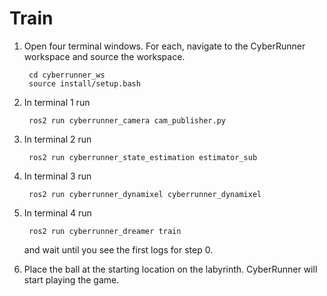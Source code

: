 Train
=====

1. Open four terminal windows. For each, navigate to the CyberRunner workspace and source the workspace.

        cd cyberrunner_ws
        source install/setup.bash

2. In terminal 1 run

        ros2 run cyberrunner_camera cam_publisher.py

3. In terminal 2 run

        ros2 run cyberrunner_state_estimation estimator_sub

4. In terminal 3 run 

        ros2 run cyberrunner_dynamixel cyberrunner_dynamixel

5. In terminal 4 run

        ros2 run cyberrunner_dreamer train
        
    and wait until you see the first logs for step 0.

6. Place the ball at the starting location on the labyrinth. CyberRunner will start playing the game.
